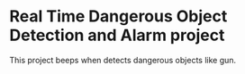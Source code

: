 # Real Time Dangerous Object Detection and Alarm project 
This project beeps when detects dangerous objects like gun.
